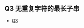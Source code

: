 ## Q3 无重复字符的最长子串
* [Q3](https://leetcode-cn.com/problems/longest-substring-without-repeating-characters/)
